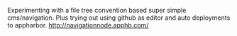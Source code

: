 Experimenting with a file tree convention based super simple cms/navigation. Plus trying out using github as editor and auto deployments to appharbor. http://navigationnode.apphb.com/
